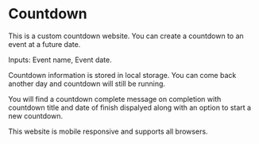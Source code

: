 # Countdown

This is a custom countdown website. You can create a countdown to an event at a future date.  

Inputs: Event name, Event date.  

Countdown information is stored in local storage. You can come back another day and countdown will still be running.  

You will find a countdown complete message on completion with countdown title and date of finish dispalyed along with an option to start a new countdown.  

This website is mobile responsive and supports all browsers.
